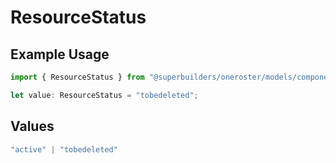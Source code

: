 # ResourceStatus

## Example Usage

```typescript
import { ResourceStatus } from "@superbuilders/oneroster/models/components";

let value: ResourceStatus = "tobedeleted";
```

## Values

```typescript
"active" | "tobedeleted"
```